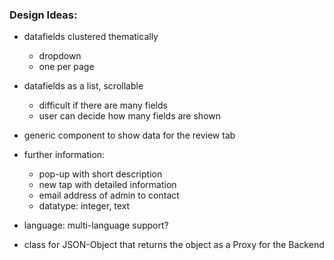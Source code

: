### Design Ideas:

* datafields clustered thematically 
    * dropdown
    * one per page
    
* datafields as a list, scrollable
    * difficult if there are many fields
    * user can decide how many fields are shown
    
 * generic component to show data for the review tab
 
 * further information: 
    * pop-up with short description
    * new tap with detailed information
    * email address of admin to contact
    * datatype: integer, text
    
* language: multi-language support?

* class for JSON-Object that returns the object as a Proxy for the Backend
